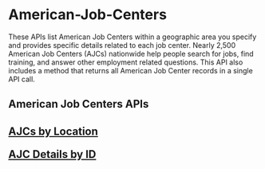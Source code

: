 # American-Job-Centers


These APIs list American Job Centers within a geographic area you specify and provides specific details related to each job center. Nearly 2,500 American Job Centers (AJCs) nationwide help people search for jobs, find training, and answer other employment related questions. This API also includes a method that returns all American Job Center records in a single API call.

<h2>American Job Centers APIs<h2>

<a href="https://www.careeronestop.org/Developers/WebAPI/AmericanJobCentersList/list-ajcs-by-location.aspx">AJCs by Location</a>

<a href="https://www.careeronestop.org/Developers/WebAPI/AmericanJobCentersList/get-ajc-details-by-id.aspx"> AJC Details by ID</a>

